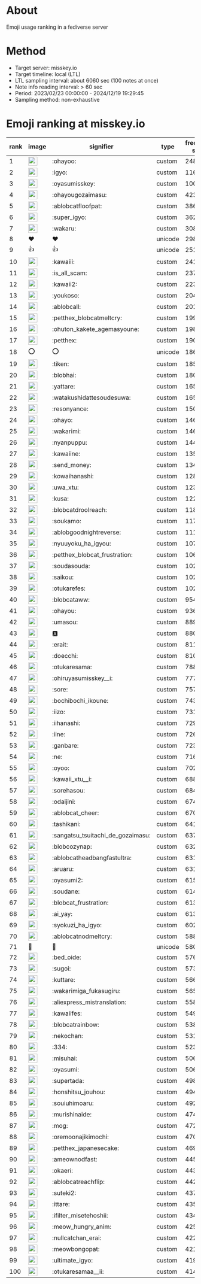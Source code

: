 # About
Emoji usage ranking in a fediverse server

# Method
- Target server: misskey.io
- Target timeline: local (LTL)
- LTL sampling interval: about 6060 sec (100 notes at once)
- Note info reading interval: > 60 sec
- Period: 2023/02/23 00:00:00 - 2024/12/19 19:29:45 
- Sampling method: non-exhaustive

# Emoji ranking at misskey.io

|rank|image|signifier|type|frequency score|
|----|----|----|----|----|
|1|<img height="24" src="https://misskey.io/emoji/ohayoo.webp">|:ohayoo:|custom|248065|
|2|<img height="24" src="https://misskey.io/emoji/igyo.webp">|:igyo:|custom|116411|
|3|<img height="24" src="https://misskey.io/emoji/oyasumisskey.webp">|:oyasumisskey:|custom|100137|
|4|<img height="24" src="https://misskey.io/emoji/ohayougozaimasu.webp">|:ohayougozaimasu:|custom|42321|
|5|<img height="24" src="https://misskey.io/emoji/ablobcatfloofpat.webp">|:ablobcatfloofpat:|custom|38664|
|6|<img height="24" src="https://misskey.io/emoji/super_igyo.webp">|:super_igyo:|custom|36215|
|7|<img height="24" src="https://misskey.io/emoji/wakaru.webp">|:wakaru:|custom|30897|
|8|❤|❤|unicode|29823|
|9|👍|👍|unicode|25141|
|10|<img height="24" src="https://misskey.io/emoji/kawaiii.webp">|:kawaiii:|custom|24122|
|11|<img height="24" src="https://misskey.io/emoji/is_all_scam.webp">|:is_all_scam:|custom|23702|
|12|<img height="24" src="https://misskey.io/emoji/kawaii2.webp">|:kawaii2:|custom|22300|
|13|<img height="24" src="https://misskey.io/emoji/youkoso.webp">|:youkoso:|custom|20499|
|14|<img height="24" src="https://misskey.io/emoji/ablobcall.webp">|:ablobcall:|custom|20182|
|15|<img height="24" src="https://misskey.io/emoji/petthex_blobcatmeltcry.webp">|:petthex_blobcatmeltcry:|custom|19907|
|16|<img height="24" src="https://misskey.io/emoji/ohuton_kakete_agemasyoune.webp">|:ohuton_kakete_agemasyoune:|custom|19830|
|17|<img height="24" src="https://misskey.io/emoji/petthex.webp">|:petthex:|custom|19082|
|18|⭕|⭕|unicode|18600|
|19|<img height="24" src="https://misskey.io/emoji/tiken.webp">|:tiken:|custom|18504|
|20|<img height="24" src="https://misskey.io/emoji/blobhai.webp">|:blobhai:|custom|18020|
|21|<img height="24" src="https://misskey.io/emoji/yattare.webp">|:yattare:|custom|16576|
|22|<img height="24" src="https://misskey.io/emoji/watakushidattesoudesuwa.webp">|:watakushidattesoudesuwa:|custom|16563|
|23|<img height="24" src="https://misskey.io/emoji/resonyance.webp">|:resonyance:|custom|15037|
|24|<img height="24" src="https://misskey.io/emoji/ohayo.webp">|:ohayo:|custom|14691|
|25|<img height="24" src="https://misskey.io/emoji/wakarimi.webp">|:wakarimi:|custom|14625|
|26|<img height="24" src="https://misskey.io/emoji/nyanpuppu.webp">|:nyanpuppu:|custom|14455|
|27|<img height="24" src="https://misskey.io/emoji/kawaiine.webp">|:kawaiine:|custom|13527|
|28|<img height="24" src="https://misskey.io/emoji/send_money.webp">|:send_money:|custom|13402|
|29|<img height="24" src="https://misskey.io/emoji/kowaihanashi.webp">|:kowaihanashi:|custom|12814|
|30|<img height="24" src="https://misskey.io/emoji/uwa_xtu.webp">|:uwa_xtu:|custom|12354|
|31|<img height="24" src="https://misskey.io/emoji/kusa.webp">|:kusa:|custom|12217|
|32|<img height="24" src="https://misskey.io/emoji/blobcatdroolreach.webp">|:blobcatdroolreach:|custom|11811|
|33|<img height="24" src="https://misskey.io/emoji/soukamo.webp">|:soukamo:|custom|11709|
|34|<img height="24" src="https://misskey.io/emoji/ablobgoodnightreverse.webp">|:ablobgoodnightreverse:|custom|11169|
|35|<img height="24" src="https://misskey.io/emoji/nyuuyoku_ha_igyou.webp">|:nyuuyoku_ha_igyou:|custom|10711|
|36|<img height="24" src="https://misskey.io/emoji/petthex_blobcat_frustration.webp">|:petthex_blobcat_frustration:|custom|10669|
|37|<img height="24" src="https://misskey.io/emoji/soudasouda.webp">|:soudasouda:|custom|10290|
|38|<img height="24" src="https://misskey.io/emoji/saikou.webp">|:saikou:|custom|10272|
|39|<img height="24" src="https://misskey.io/emoji/otukarefes.webp">|:otukarefes:|custom|10201|
|40|<img height="24" src="https://misskey.io/emoji/blobcataww.webp">|:blobcataww:|custom|9542|
|41|<img height="24" src="https://misskey.io/emoji/ohayou.webp">|:ohayou:|custom|9360|
|42|<img height="24" src="https://misskey.io/emoji/umasou.webp">|:umasou:|custom|8898|
|43|<img height="24" src="https://misskey.io/emoji/a.webp">|:a:|custom|8804|
|44|<img height="24" src="https://misskey.io/emoji/erait.webp">|:erait:|custom|8115|
|45|<img height="24" src="https://misskey.io/emoji/doecchi.webp">|:doecchi:|custom|8104|
|46|<img height="24" src="https://misskey.io/emoji/otukaresama.webp">|:otukaresama:|custom|7888|
|47|<img height="24" src="https://misskey.io/emoji/ohiruyasumisskey__i.webp">|:ohiruyasumisskey__i:|custom|7771|
|48|<img height="24" src="https://misskey.io/emoji/sore.webp">|:sore:|custom|7576|
|49|<img height="24" src="https://misskey.io/emoji/bochibochi_ikoune.webp">|:bochibochi_ikoune:|custom|7434|
|50|<img height="24" src="https://misskey.io/emoji/iizo.webp">|:iizo:|custom|7313|
|51|<img height="24" src="https://misskey.io/emoji/iihanashi.webp">|:iihanashi:|custom|7291|
|52|<img height="24" src="https://misskey.io/emoji/iine.webp">|:iine:|custom|7266|
|53|<img height="24" src="https://misskey.io/emoji/ganbare.webp">|:ganbare:|custom|7230|
|54|<img height="24" src="https://misskey.io/emoji/ne.webp">|:ne:|custom|7163|
|55|<img height="24" src="https://misskey.io/emoji/oyoo.webp">|:oyoo:|custom|7025|
|56|<img height="24" src="https://misskey.io/emoji/kawaii_xtu__i.webp">|:kawaii_xtu__i:|custom|6882|
|57|<img height="24" src="https://misskey.io/emoji/sorehasou.webp">|:sorehasou:|custom|6847|
|58|<img height="24" src="https://misskey.io/emoji/odaijini.webp">|:odaijini:|custom|6743|
|59|<img height="24" src="https://misskey.io/emoji/ablobcat_cheer.webp">|:ablobcat_cheer:|custom|6701|
|60|<img height="24" src="https://misskey.io/emoji/tashikani.webp">|:tashikani:|custom|6415|
|61|<img height="24" src="https://misskey.io/emoji/sangatsu_tsuitachi_de_gozaimasu.webp">|:sangatsu_tsuitachi_de_gozaimasu:|custom|6375|
|62|<img height="24" src="https://misskey.io/emoji/blobcozynap.webp">|:blobcozynap:|custom|6326|
|63|<img height="24" src="https://misskey.io/emoji/ablobcatheadbangfastultra.webp">|:ablobcatheadbangfastultra:|custom|6315|
|64|<img height="24" src="https://misskey.io/emoji/aruaru.webp">|:aruaru:|custom|6313|
|65|<img height="24" src="https://misskey.io/emoji/oyasumi2.webp">|:oyasumi2:|custom|6156|
|66|<img height="24" src="https://misskey.io/emoji/soudane.webp">|:soudane:|custom|6143|
|67|<img height="24" src="https://misskey.io/emoji/blobcat_frustration.webp">|:blobcat_frustration:|custom|6132|
|68|<img height="24" src="https://misskey.io/emoji/ai_yay.webp">|:ai_yay:|custom|6131|
|69|<img height="24" src="https://misskey.io/emoji/syokuzi_ha_igyo.webp">|:syokuzi_ha_igyo:|custom|6029|
|70|<img height="24" src="https://misskey.io/emoji/ablobcatnodmeltcry.webp">|:ablobcatnodmeltcry:|custom|5888|
|71|🎉|🎉|unicode|5803|
|72|<img height="24" src="https://misskey.io/emoji/bed_oide.webp">|:bed_oide:|custom|5767|
|73|<img height="24" src="https://misskey.io/emoji/sugoi.webp">|:sugoi:|custom|5735|
|74|<img height="24" src="https://misskey.io/emoji/kuttare.webp">|:kuttare:|custom|5663|
|75|<img height="24" src="https://misskey.io/emoji/wakarimiga_fukasugiru.webp">|:wakarimiga_fukasugiru:|custom|5655|
|76|<img height="24" src="https://misskey.io/emoji/aliexpress_mistranslation.webp">|:aliexpress_mistranslation:|custom|5585|
|77|<img height="24" src="https://misskey.io/emoji/kawaiifes.webp">|:kawaiifes:|custom|5498|
|78|<img height="24" src="https://misskey.io/emoji/blobcatrainbow.webp">|:blobcatrainbow:|custom|5384|
|79|<img height="24" src="https://misskey.io/emoji/nekochan.webp">|:nekochan:|custom|5316|
|80|<img height="24" src="https://misskey.io/emoji/334.webp">|:334:|custom|5234|
|81|<img height="24" src="https://misskey.io/emoji/misuhai.webp">|:misuhai:|custom|5065|
|82|<img height="24" src="https://misskey.io/emoji/oyasumi.webp">|:oyasumi:|custom|5060|
|83|<img height="24" src="https://misskey.io/emoji/supertada.webp">|:supertada:|custom|4982|
|84|<img height="24" src="https://misskey.io/emoji/honshitsu_jouhou.webp">|:honshitsu_jouhou:|custom|4945|
|85|<img height="24" src="https://misskey.io/emoji/souiuhimoaru.webp">|:souiuhimoaru:|custom|4921|
|86|<img height="24" src="https://misskey.io/emoji/murishinaide.webp">|:murishinaide:|custom|4744|
|87|<img height="24" src="https://misskey.io/emoji/mog.webp">|:mog:|custom|4723|
|88|<img height="24" src="https://misskey.io/emoji/oremoonajikimochi.webp">|:oremoonajikimochi:|custom|4704|
|89|<img height="24" src="https://misskey.io/emoji/petthex_japanesecake.webp">|:petthex_japanesecake:|custom|4695|
|90|<img height="24" src="https://misskey.io/emoji/ameownodfast.webp">|:ameownodfast:|custom|4456|
|91|<img height="24" src="https://misskey.io/emoji/okaeri.webp">|:okaeri:|custom|4433|
|92|<img height="24" src="https://misskey.io/emoji/ablobcatreachflip.webp">|:ablobcatreachflip:|custom|4429|
|93|<img height="24" src="https://misskey.io/emoji/suteki2.webp">|:suteki2:|custom|4373|
|94|<img height="24" src="https://misskey.io/emoji/ittare.webp">|:ittare:|custom|4352|
|95|<img height="24" src="https://misskey.io/emoji/ifilter_misetehoshii.webp">|:ifilter_misetehoshii:|custom|4342|
|96|<img height="24" src="https://misskey.io/emoji/meow_hungry_anim.webp">|:meow_hungry_anim:|custom|4258|
|97|<img height="24" src="https://misskey.io/emoji/nullcatchan_erai.webp">|:nullcatchan_erai:|custom|4222|
|98|<img height="24" src="https://misskey.io/emoji/meowbongopat.webp">|:meowbongopat:|custom|4213|
|99|<img height="24" src="https://misskey.io/emoji/ultimate_igyo.webp">|:ultimate_igyo:|custom|4195|
|100|<img height="24" src="https://misskey.io/emoji/otukaresamaa__ii.webp">|:otukaresamaa__ii:|custom|4141|
